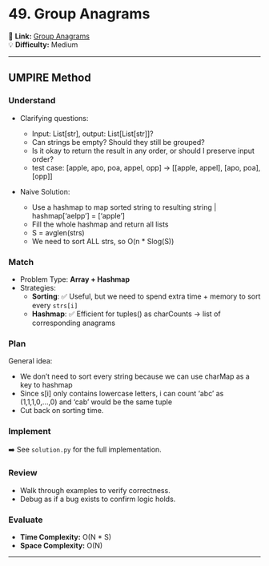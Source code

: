 # 49. Group Anagrams

🔗 **Link:** [Group Anagrams](https://leetcode.com/problems/group-anagrams/description/)  
💡 **Difficulty:** Medium

---


## UMPIRE Method

### Understand
- Clarifying questions:
  - Input: List[str], output: List[List[str]]?
  - Can strings be empty? Should they still be grouped?
  - Is it okay to return the result in any order, or should I preserve input order?
  - test case: [apple, apo, poa, appel, opp] -> [[apple, appel], [apo, poa], [opp]]
  
- Naive Solution:
  - Use a hashmap to map sorted string to resulting string | hashmap[‘aelpp’] = [‘apple’]
  - Fill the whole hashmap and return all lists
  - S = avglen(strs)
  - We need to sort ALL strs, so O(n * Slog(S))
 

### Match
- Problem Type: **Array + Hashmap**  
- Strategies:
  - **Sorting**: ✅ Useful, but we need to spend extra time + memory to sort every `strs[i]`
  - **Hashmap**: ✅ Efficient for tuples() as charCounts -> list of corresponding anagrams 

### Plan
General idea:  
- We don’t need to sort every string because we can use charMap as a key to hashmap
- Since s[i] only contains lowercase letters, i can count ‘abc’ as (1,1,1,0,...,0) and ‘cab’ would be the same tuple
- Cut back on sorting time. 


### Implement
➡️ See `solution.py` for the full implementation.  

### Review
- Walk through examples to verify correctness.  
- Debug as if a bug exists to confirm logic holds.  

### Evaluate
- **Time Complexity:** O(N * S)  
- **Space Complexity:** O(N)  

---


